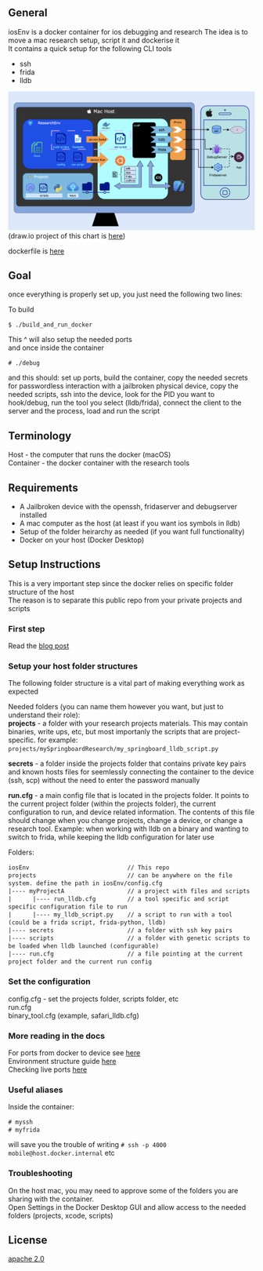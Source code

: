 ## General
iosEnv is a docker container for ios debugging and research
The idea is to move a mac research setup, script it and dockerise it  
It contains a quick setup for the following CLI tools 
- ssh    
- frida  
- lldb


![env overview](./docs/env_pretty.png)
(draw.io project of this chart is [here](./docs/env_pretty.drawio))

dockerfile is [here](./docker/Dockerfile)


## Goal
once everything is properly set up, you just need the following two lines:

To build   
```
$ ./build_and_run_docker
```
This ^ will also setup the needed ports   
and once inside the container   
```
# ./debug
```

and this should: set up ports, build the container, copy the needed secrets for passwordless interaction with a jailbroken physical device, copy the needed scripts, ssh into the device, look for the PID you want to hook/debug, run the tool you select (lldb/frida), connect the client to the server and the process, load and run the script   


## Terminology
Host - the computer that runs the docker (macOS)     
Container - the docker container with the research tools   


## Requirements
- A Jailbroken device with the openssh, fridaserver and debugserver installed
- A mac computer as the host (at least if you want ios symbols in lldb)   
- Setup of the folder heirarchy as needed (if you want full functionality)   
- Docker on your host (Docker Desktop)   


## Setup Instructions
This is a very important step since the docker relies on specific folder structure of the host   
The reason is to separate this public repo from your private projects and scripts   

### First step
Read the [blog post](https://chensokolovsky.github.io/FuzzerAmoreBlog/posts/ios_research_docker_env.html)   


### Setup your host folder structures
The following folder structure is a vital part of making everything work as expected   

Needed folders (you can name them however you want, but just to understand their role):  
**projects** - a folder with your research projects materials. This may contain binaries, write ups, etc, but most importanly the scripts that are project-specific. for example: ```projects/mySpringboardResearch/my_springboard_lldb_script.py```  

**secrets** - a folder inside the projects folder that contains private key pairs and known hosts files for seemlessly connecting the container to the device (ssh, scp) without the need to enter the password manually  

**run.cfg** - a main config file that is located in the projects folder. It points to the current project folder (within the projects folder), the current configuration to run, and device related information. The contents of this file should change when you change projects, change a device, or change a research tool. Example: when working with lldb on a binary and wanting to switch to frida, while keeping the lldb configuration for later use  

Folders:  
```
iosEnv                            // This repo
projects                          // can be anywhere on the file system. define the path in iosEnv/config.cfg
|---- myProjectA                  // a project with files and scripts
|      |---- run_lldb.cfg         // a tool specific and script specific configuration file to run
|      |---- my_lldb_script.py    // a script to run with a tool (could be a frida script, frida-python, lldb)
|---- secrets                     // a folder with ssh key pairs
|---- scripts                     // a folder with genetic scripts to be loaded when lldb launched (configurable)
|---- run.cfg                     // a file pointing at the current project folder and the current run config
```


### Set the configuration
config.cfg - set the projects folder, scripts folder, etc   
run.cfg   
binary_tool.cfg (example, safari_lldb.cfg)   

  
### More reading in the docs  

For ports from docker to device see [here](./docs/ports_setup_doc.md)    
Environment structure guide [here](./docs/environment_structure.md)   
Checking live ports [here](./docs/check_live_ports.md)  


### Useful aliases  

Inside the container:  
```
# myssh
# myfrida
```
will save you the trouble of writing ```# ssh -p 4000 mobile@host.docker.internal``` etc    



### Troubleshooting  
On the host mac, you may need to approve some of the folders you are sharing with the container.  
Open Settings in the Docker Desktop GUI and allow access to the needed folders (projects, xcode, scripts)


## License
[apache 2.0](./LICENSE)